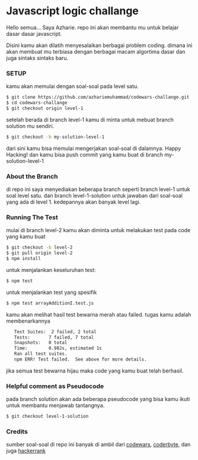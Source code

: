# Javascript logic challange

Hello semua... Saya Azharie. repo ini akan membantu mu untuk belajar dasar dasar javascript.

Disini kamu akan dilatih menyesalaikan berbagai problem coding. dimana ini akan membuat mu terbiasa dengan berbagai macam algortima dasar dan juga sintaks sintaks baru.

### SETUP
 kamu akan memulai dengan soal-soal pada level satu.
 
```sh
$ git clone https://github.com/azhariemuhammad/codewars-challange.git
$ cd codewars-challange
$ git checkout origin level-1
```

setelah berada di branch level-1 kamu di minta untuk mebuat branch solution mu sendiri.
```sh
$ git checkout -b my-solution-level-1
```
dari sini kamu bisa memulai mengerjakan soal-soal di dalamnya. Happy Hacking!
dan kamu bisa push commit yang kamu buat di branch my-solution-level-1


### About the Branch

di repo ini saya menyediakan beberapa branch seperti branch level-1 untuk soal level satu. dan branch level-1-solution untuk jawaban dari soal-soal yang ada di level 1. kedepannya akan banyak level lagi.

### Running The Test

mulai di branch level-2 kamu akan diminta untuk melakukan test pada code yang kamu buat

 ```sh
 $ git checkout -b level-2
 $ git pull origin level-2
 $ npm install
 ```
 
 untuk menjalankan keseluruhan test:
 ```sh
 $ npm test
 ```

 untuk menjalankan test yang spesifik
 ```sh
 $ npm test arrayAdditionI.test.js
 ```
 
 
 
 kamu akan melihat hasil test bewarna merah atau failed. tugas kamu adalah membenarkannya
 ```sh
    Test Suites:  2 failed, 2 total
    Tests:       7 failed, 7 total
    Snapshots:   0 total
    Time:        0.982s, estimated 1s
    Ran all test suites.
    npm ERR! Test failed.  See above for more details.
```
 jika semua test bewarna hijau maka code yang kamu buat telah berhasil.
 
### Helpful comment as Pseudocode

pada branch solution akan ada beberapa pseudocode yang bisa kamu ikuti untuk membantu menjawab tantangnya. 
```sh
$ git checkout level-1-solution
```


### Credits

sumber soal-soal di repo ini banyak di ambil dari [codewars](https://www.codewars.com/), [coderbyte](https://coderbyte.com/), dan juga [hackerrank](https://www.hackerrank.com/)
